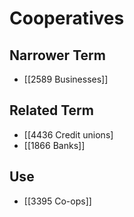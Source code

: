 # Cooperatives  

## Narrower Term

- [[2589 Businesses]]  

## Related Term

- [[4436 Credit unions]
- [[1866 Banks]]  

## Use

- [[3395 Co-ops]]  

